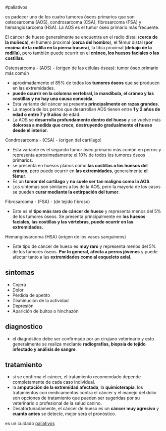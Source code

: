 
#paliativos

es padecer uno de los cuatro tumores óseos primarios que son osteosarcoma (AOS), condrosarcoma (CSA), fibrosarcoma (FSA) y hemangiosarcoma (HSA). La AOS es el tumor óseo primario más frecuente.


El cáncer de hueso generalmente se encuentra en el radio distal (**cerca de la muñeca**), el húmero proximal (**cerca del hombro**), el fémur distal (**por encima de la rodilla en la pierna trasera**), la tibia proximal (**debajo de la rodilla**), pero también puede ocurrir en el **cráneo, los huesos faciales o las costillas**.




Osteosarcoma - (AOS) - (origen de las células óseas): tumor óseo primario más común
- aproximadamente el 85% de todos los **tumores óseos** que se producen en las extremidades. 
- **puede ocurrir en la columna vertebral, la mandíbula, el cráneo y las costillas y no hay una causa conocida**. 
- Esta variante del cáncer se presenta **principalmente en razas grandes**. 
- La mayoría de los perros que desarrollan AOS tienen entre **1 y 2 años de edad o entre 7 y 9 años** de edad. 
- La AOS se **desarrolla profundamente dentro del hueso** y se vuelve más **dolorosa a medida que crece**, **destruyendo gradualmente el hueso desde el interior**.  


Condrosarcoma - (CSA) - (origen del cartílago)  
- Esta variante es el segundo tumor óseo primario más común en perros y representa aproximadamente el 10% de todos los tumores óseos primarios. 
- se presenta en huesos planos como **las costillas o los huesos del cráneo**, pero puede ocurrir en **las extremidades**, generalmente **el fémur**. 
- Es un **tumor del cartílago** y **no suele ser tan maligno como la AOS**. 
- Los síntomas son similares a los de la AOS, pero la mayoría de los casos se pueden **curar mediante la extirpación del tumor**.  
  
Fibrosarcoma - (FSA) - (de tejido fibroso)  
- Este es el **tipo más raro de cáncer de hueso** y representa menos del 5% de los tumores óseos. Se presenta principalmente en **los huesos faciales, las costillas y las vértebras**, **puede ocurrir en las extremidades.**  
  
Hemangiosarcoma (HSA) (origen de los vasos sanguíneos)  
- Este tipo de cáncer de hueso es **muy raro** y representa menos del 5% de los tumores óseos. **Por lo general, afecta a perros jóvenes** y puede afectar tanto a las **extremidades como al esqueleto axial**.


## sintomas

- Cojera
- Dolor
- Pérdida de apetito
- Disminución de la actividad
- Depresión
- Aparición de bultos o hinchazón


## diagnostico

- el diagnóstico debe ser confirmado por un cirujano veterinario y esto generalmente se realiza mediante **radiografías, biopsia de tejido infectado y análisis de sangre**.

## tratamiento

- si se confirma el cáncer, el tratamiento recomendado depende completamente de cada caso individual.
- la **amputación de la extremidad afectada**, la **quimioterapia**, los tratamientos con medicamentos contra el cáncer y el manejo del dolor son opciones de tratamiento que pueden ser sugeridas por su veterinario o profesional de la salud canino.
- Desafortunadamente, el cáncer de hueso es un **cáncer muy agresivo** y **cuanto antes** se detecte, mejor será el pronóstico.


es un cuidado [paliativos](paliativos.md)